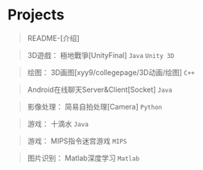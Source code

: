 # Projects
> README-[介绍]
 
> 3D遊戲： 極地戰爭[UnityFinal]     `Java`  `Unity 3D`

> 绘图： 3D画图[xyy9/collegepage/3D动画/绘图]   `C++`

> Android在线聊天Server&Client[Socket]      `Java`

> 影像处理： 简易自拍处理[Camera]      `Python`

> 游戏： 十滴水     `Java`

> 游戏： MIPS指令迷宫游戏       `MIPS`

> 图片识别： Matlab深度学习     `Matlab`

> 